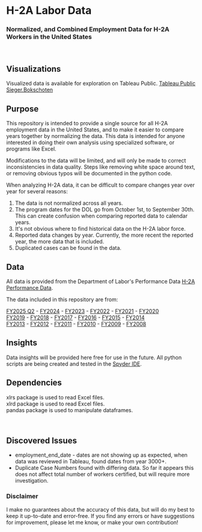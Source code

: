 # H-2A Labor Data
### Normalized, and Combined Employment Data for H-2A Workers in the United States
<br>

## Visualizations
Visualized data is available for exploration on Tableau Public. [Tableau Public Sieger.Bokschoten](https://public.tableau.com/app/profile/sieger.bokschoten/viz/H-2AWorkers/H-2AWorkersbyYearStateandIndustry/)

## Purpose
This repository is intended to provide a single source for all H-2A employment data in the United States, and to make it easier to compare years together by normalizing the data. This data is intended for anyone interested in doing their own analysis using specialized software, or programs like Excel.

Modifications to the data will be limited, and will only be made to correct inconsistencies in data quality. Steps like removing white space around text, or removing obvious typos will be documented in the python code.

When analyzing H-2A data, it can be difficult to compare changes year over year for several reasons:
1. The data is not normalized across all years.
2. The program dates for the DOL go from October 1st, to September 30th. This can create confusion when comparing reported data to calendar years.
3. It's not obvious where to find historical data on the H-2A labor force.
4. Reported data changes by year. Currently, the more recent the reported year, the more data that is included.
5. Duplicated cases can be found in the data.


## Data
All data is provided from the Department of Labor's Performance Data [H-2A Performance Data](https://www.dol.gov/agencies/eta/foreign-labor/performance).

The data included in this repository are from:

[FY2025 Q2](https://www.dol.gov/sites/dolgov/files/ETA/oflc/pdfs/H-2A_Disclosure_Data_FY2025_Q2.xlsx) - 
[FY2024](https://www.dol.gov/sites/dolgov/files/ETA/oflc/pdfs/H-2A_Disclosure_Data_FY2024_Q4.xlsx) - [FY2023](https://www.dol.gov/sites/dolgov/files/ETA/oflc/pdfs/H-2A_Disclosure_Data_FY2023_Q4.xlsx) - [FY2022](https://www.dol.gov/sites/dolgov/files/ETA/oflc/pdfs/H-2A_Disclosure_Data_FY2022_Q4.xlsx) -  [FY2021](https://www.dol.gov/sites/dolgov/files/ETA/oflc/pdfs/H-2A_Disclosure_Data_FY2021.xlsx) - [FY2020](https://www.dol.gov/sites/dolgov/files/ETA/oflc/pdfs/H-2A_Disclosure_Data_FY2020.xlsx)
<br>
[FY2019](https://www.dol.gov/sites/dolgov/files/ETA/oflc/pdfs/H-2A_Disclosure_Data_FY2019.xlsx) - [FY2018](https://www.dol.gov/sites/dolgov/files/ETA/oflc/pdfs/H-2A_Disclosure_Data_FY2018_EOY.xlsx) - [FY2017](https://www.dol.gov/sites/dolgov/files/ETA/oflc/pdfs/H-2A_Disclosure_Data_FY17.xlsx) - [FY2016](https://www.dol.gov/sites/dolgov/files/ETA/oflc/pdfs/H-2A_Disclosure_Data_FY16_updated.xlsx) - [FY2015](https://www.dol.gov/sites/dolgov/files/ETA/oflc/pdfs/H-2A_Disclosure_Data_FY15_Q4.xlsx) - [FY2014](https://www.dol.gov/sites/dolgov/files/ETA/oflc/pdfs/H-2A_FY14_Q4.xlsx)
<br>
[FY2013](https://www.dol.gov/sites/dolgov/files/ETA/oflc/pdfs/H2A_FY2013.xls) - [FY2012](https://www.dol.gov/sites/dolgov/files/ETA/oflc/pdfs/H-2A_FY2012.xlsx) - [FY2011](https://www.dol.gov/sites/dolgov/files/ETA/oflc/pdfs/H-2A_FY2011.xlsx) - [FY2010](https://www.dol.gov/sites/dolgov/files/ETA/oflc/pdfs/H-2A_FY2010.xlsx) - [FY2009](https://www.dol.gov/sites/dolgov/files/ETA/oflc/pdfs/H2A_FY2009.xlsx) - [FY2008](https://www.dol.gov/sites/dolgov/files/ETA/oflc/pdfs/H2A_FY2008.xlsx)

## Insights
Data insights will be provided here free for use in the future. All python scripts are being created and tested in the [Spyder IDE](https://www.spyder-ide.org/).

## Dependencies
xlrs package is used to read Excel files.<br>
xlrd package is used to read Excel files.<br>
pandas package is used to manipulate dataframes.

<br>

## Discovered Issues
- employment_end_date - dates are not showing up as expected, when data was reviewed in Tableau, found dates from year 3000+.
- Duplicate Case Numbers found with differing data. So far it appears this does not affect total number of workers certified, but will require more investigation.

### Disclaimer
I make no guarantees about the accuracy of this data, but will do my best to keep it up-to-date and error-free. If you find any errors or have suggestions for improvement, please let me know, or make your own contribution!
